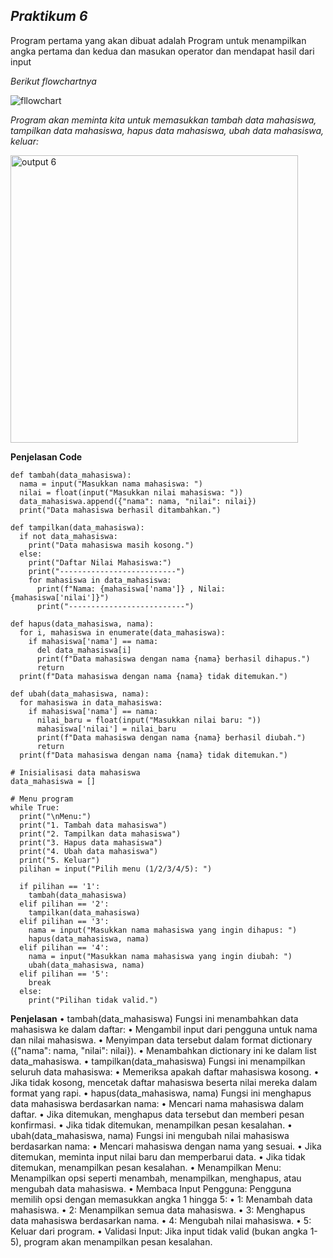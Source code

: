 ## *Praktikum 6*

Program pertama yang akan dibuat adalah Program untuk menampilkan angka pertama dan kedua dan masukan operator dan mendapat hasil dari input

*Berikut flowchartnya*

![fllowchart](https://github.com/user-attachments/assets/4a126fc3-5504-47b6-a7de-6c151b1d0318)

*Program akan meminta kita untuk memasukkan tambah data mahasiswa,  tampilkan data mahasiswa,  hapus data mahasiswa, ubah data mahasiswa, keluar:*

<img width="460" alt="output 6" src="https://github.com/user-attachments/assets/3e525b86-6f28-4cd4-9cbe-2eb2a3055f03">

**Penjelasan Code**

```
def tambah(data_mahasiswa):
  nama = input("Masukkan nama mahasiswa: ")
  nilai = float(input("Masukkan nilai mahasiswa: "))
  data_mahasiswa.append({"nama": nama, "nilai": nilai})
  print("Data mahasiswa berhasil ditambahkan.")

def tampilkan(data_mahasiswa):
  if not data_mahasiswa:
    print("Data mahasiswa masih kosong.")
  else:
    print("Daftar Nilai Mahasiswa:")
    print("--------------------------")
    for mahasiswa in data_mahasiswa:
      print(f"Nama: {mahasiswa['nama']} , Nilai: {mahasiswa['nilai']}")
      print("--------------------------")

def hapus(data_mahasiswa, nama):
  for i, mahasiswa in enumerate(data_mahasiswa):
    if mahasiswa['nama'] == nama:
      del data_mahasiswa[i]
      print(f"Data mahasiswa dengan nama {nama} berhasil dihapus.")
      return
  print(f"Data mahasiswa dengan nama {nama} tidak ditemukan.")

def ubah(data_mahasiswa, nama):
  for mahasiswa in data_mahasiswa:
    if mahasiswa['nama'] == nama:
      nilai_baru = float(input("Masukkan nilai baru: "))
      mahasiswa['nilai'] = nilai_baru
      print(f"Data mahasiswa dengan nama {nama} berhasil diubah.")
      return
  print(f"Data mahasiswa dengan nama {nama} tidak ditemukan.")

# Inisialisasi data mahasiswa
data_mahasiswa = []

# Menu program
while True:
  print("\nMenu:")
  print("1. Tambah data mahasiswa")
  print("2. Tampilkan data mahasiswa")
  print("3. Hapus data mahasiswa")
  print("4. Ubah data mahasiswa")
  print("5. Keluar")
  pilihan = input("Pilih menu (1/2/3/4/5): ")

  if pilihan == '1':
    tambah(data_mahasiswa)
  elif pilihan == '2':
    tampilkan(data_mahasiswa)
  elif pilihan == '3':
    nama = input("Masukkan nama mahasiswa yang ingin dihapus: ")
    hapus(data_mahasiswa, nama)
  elif pilihan == '4':
    nama = input("Masukkan nama mahasiswa yang ingin diubah: ")
    ubah(data_mahasiswa, nama)
  elif pilihan == '5':
    break
  else:
    print("Pilihan tidak valid.")
```

**Penjelasan**
•  tambah(data_mahasiswa)
Fungsi ini menambahkan data mahasiswa ke dalam daftar:
•	Mengambil input dari pengguna untuk nama dan nilai mahasiswa.
•	Menyimpan data tersebut dalam format dictionary ({"nama": nama, "nilai": nilai}).
•	Menambahkan dictionary ini ke dalam list data_mahasiswa.
•  tampilkan(data_mahasiswa)
Fungsi ini menampilkan seluruh data mahasiswa:
•	Memeriksa apakah daftar mahasiswa kosong.
•	Jika tidak kosong, mencetak daftar mahasiswa beserta nilai mereka dalam format yang rapi.
•  hapus(data_mahasiswa, nama)
Fungsi ini menghapus data mahasiswa berdasarkan nama:
•	Mencari nama mahasiswa dalam daftar.
•	Jika ditemukan, menghapus data tersebut dan memberi pesan konfirmasi.
•	Jika tidak ditemukan, menampilkan pesan kesalahan.
•  ubah(data_mahasiswa, nama)
Fungsi ini mengubah nilai mahasiswa berdasarkan nama:
•	Mencari mahasiswa dengan nama yang sesuai.
•	Jika ditemukan, meminta input nilai baru dan memperbarui data.
•	Jika tidak ditemukan, menampilkan pesan kesalahan.
•  Menampilkan Menu:
Menampilkan opsi seperti menambah, menampilkan, menghapus, atau mengubah data mahasiswa.
•  Membaca Input Pengguna:
Pengguna memilih opsi dengan memasukkan angka 1 hingga 5:
•	1: Menambah data mahasiswa.
•	2: Menampilkan semua data mahasiswa.
•	3: Menghapus data mahasiswa berdasarkan nama.
•	4: Mengubah nilai mahasiswa.
•	5: Keluar dari program.
•  Validasi Input:
Jika input tidak valid (bukan angka 1-5), program akan menampilkan pesan kesalahan.
